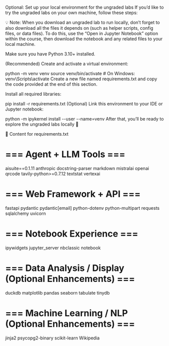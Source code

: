 Optional: Set up your local environment for the ungraded labs
If you’d like to try the ungraded labs on your own machine, follow these steps:

💡 Note: When you download an ungraded lab to run locally, don’t forget to also download all the files it depends on (such as helper scripts, config files, or data files).
To do this, use the “Open in Jupyter Notebook” option within the course, then download the notebook and any related files to your local machine.

Make sure you have Python 3.10+ installed.

(Recommended) Create and activate a virtual environment:

python -m venv venv
source venv/bin/activate     # On Windows: venv\Scripts\activate
Create a new file named requirements.txt and copy the code provided at the end of this section.

Install all required libraries:

pip install -r requirements.txt
(Optional) Link this environment to your IDE or Jupyter notebook:

python -m ipykernel install --user --name=venv
After that, you’ll be ready to explore the ungraded labs locally 🚀

📄 Content for requirements.txt
# === Agent + LLM Tools ===
aisuite==0.1.11
anthropic
docstring-parser
markdown
mistralai
openai
qrcode
tavily-python>=0.7.12
textstat
vertexai

# === Web Framework + API ===
fastapi
pydantic
pydantic[email]
python-dotenv
python-multipart
requests
sqlalchemy
uvicorn

# === Notebook Experience ===
ipywidgets
jupyter_server
nbclassic
notebook

# === Data Analysis / Display (Optional Enhancements) ===
duckdb
matplotlib
pandas
seaborn
tabulate
tinydb

# === Machine Learning / NLP (Optional Enhancements) ===
jinja2
psycopg2-binary
scikit-learn
Wikipedia
